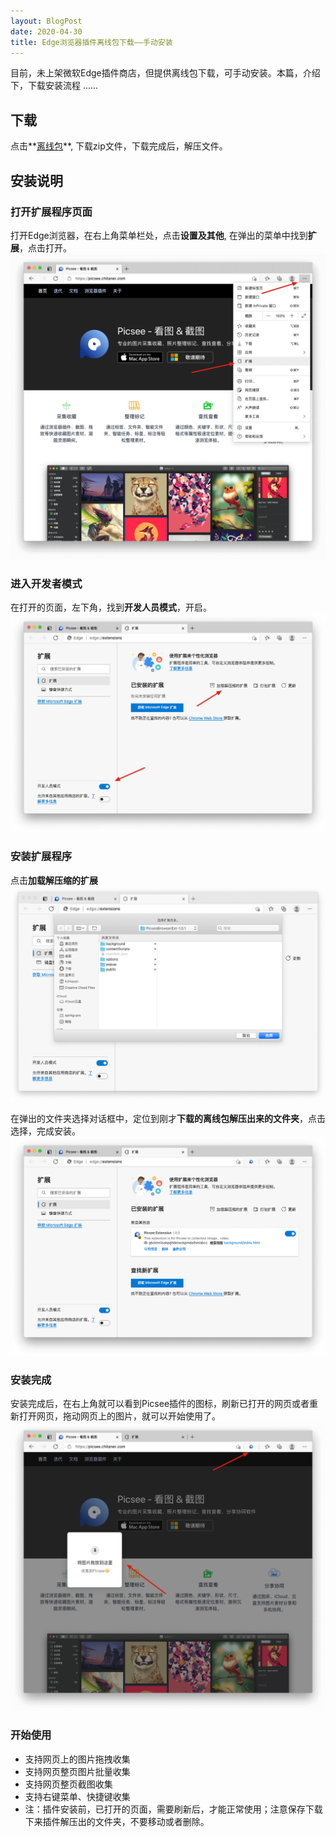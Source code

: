 ```yaml
---
layout: BlogPost
date: 2020-04-30
title: Edge浏览器插件离线包下载——手动安装
---
```


目前，未上架微软Edge插件商店，但提供离线包下载，可手动安装。本篇，介绍下，下载安装流程 ......

## 下载
点击**‌[离线包](./images/chrome_offline_package_install/PicseeBrowserExt-1.0.1.zip)**, 下载zip文件，下载完成后，解压文件。


## 安装说明
### 打开扩展程序页面
打开Edge浏览器，在右上角菜单栏处，点击**设置及其他**, 在弹出的菜单中找到**扩展**，点击打开。
![打开扩展程序页面.png](./images/edge_offline_package_install/open_ext_page.png)

### 进入开发者模式
在打开的页面，左下角，找到**开发人员模式**，开启。
![进入开发者模式.png](./images/edge_offline_package_install/develop_mode.png)

### 安装扩展程序
点击**加载解压缩的扩展**
![安装扩展程序1.png](./images/edge_offline_package_install/install_1.png)

在弹出的文件夹选择对话框中，定位到刚才**下载的离线包解压出来的文件夹**，点击选择，完成安装。
![安装扩展程序2.png](./images/edge_offline_package_install/install_2.png)

### 安装完成
安装完成后，在右上角就可以看到Picsee插件的图标，刷新已打开的网页或者重新打开网页，拖动网页上的图片，就可以开始使用了。
![固定在导航栏显示.png](./images/edge_offline_package_install/drag_use.png)

### 开始使用
- 支持网页上的图片拖拽收集
- 支持网页整页图片批量收集
- 支持网页整页截图收集
- 支持右键菜单、快捷键收集
- 注：插件安装前，已打开的页面，需要刷新后，才能正常使用；注意保存下载下来插件解压出的文件夹，不要移动或者删除。